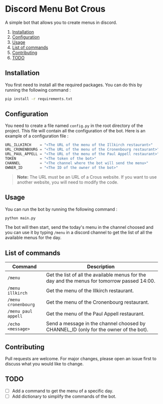 # Discord Menu Bot Crous
A simple bot that allows you to create menus in discord.

1. [Installation](#installation)
2. [Configuration](#configuration)
3. [Usage](#usage)
4. [List of commands](#list-of-commands)
5. [Contributing](#contributing)
6. [TODO](#todo)

## Installation
You first need to install all the required packages. You can do this by running the following command :
```bash
pip install -r requirements.txt
```
## Configuration
You need to create a file named `config.py` in the root directory of the project. This file will contain all the configuration of the bot. Here is an example of a configuration file :
```py
URL_ILLKIRCH    = "<The URL of the menu of the Illkirch restaurant>"
URL_CRONENBOURG = "<The URL of the menu of the Cronenbourg restaurant>"
URL_PAUL_APPELL = "<The URL of the menu of the Paul Appell restaurant>"
TOKEN           = "<The token of the bot>"
CHANNEL         = "<The channel where the bot will send the menu>"
OWNER_ID        = "<The ID of the owner of the bot>"
```

> **Note:** The URL must be an URL of a Crous website. If you want to use another website, you will need to modify the code. 

## Usage
You can run the bot by running the following command :
```bash
python main.py
```
The bot will then start, send the today's menu in the channel choosed and you can use it by typing `/menu` in a discord channel to get the list of all the available menus for the day.

## List of commands
| Command             | Description                                                                                  |
| ------------------- | -------------------------------------------------------------------------------------------- |
| `/menu`             | Get the list of all the available menus for the day and the menus for tomorrow passed 14:00. |
| `/menu illkirch`    | Get the menu of the Illkirch restaurant.                                                     |
| `/menu cronenbourg` | Get the menu of the Cronenbourg restaurant.                                                  |
| `/menu paul appell` | Get the menu of the Paul Appell restaurant.                                                  |
| `/echo <message>`   | Send a message in the channel choosed by CHANNEL_ID (only for the owner of the bot).         |

## Contributing
Pull requests are welcome. For major changes, please open an issue first to discuss what you would like to change.

## TODO
- [ ] Add a command to get the menu of a specific day.
- [ ] Add dictionary to simplify the commands of the bot.
